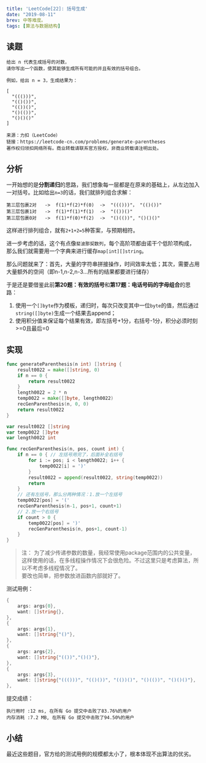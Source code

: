 ```yaml lw-blog-meta
title: 'LeetCode[22]: 括号生成'
date: "2019-08-11"
brev: 中等难度。
tags: [算法与数据结构]
```


## 读题

```text
给出 n 代表生成括号的对数，
请你写出一个函数，使其能够生成所有可能的并且有效的括号组合。

例如，给出 n = 3，生成结果为：

[
  "((()))",
  "(()())",
  "(())()",
  "()(())",
  "()()()"
]

来源：力扣（LeetCode）
链接：https://leetcode-cn.com/problems/generate-parentheses
著作权归领扣网络所有。商业转载请联系官方授权，非商业转载请注明出处。
```

## 分析

一开始想的是**分割递归**的思路，我们想象每一层都是在原来的基础上，从左边加入一对括号。比如给出`n=3`的话，我们就排列组合求解：

```text
第三层包裹2对   ->  f(1)*f(2)*f(0)  ->  "((()))"， "(()())"
第三层包裹1对   ->  f(1)*f(1)*f(1)  ->  "(())()"
第三层包裹0对   ->  f(1)*f(0)*f(2)  ->  "()(())", "()()()"
```

这样进行排列组合，就有`2+1+2=5`种答案，与预期相符。

进一步考虑的话，这个有点像`斐波那契数列`，每个高阶项都由诺干个低阶项构成，那么我们就需要用一个字典来进行缓存`map[int][]string`。

那么问题就来了：首先，大量的字符串拼接操作，时间效率太低；其次，需要占用大量额外的空间（即n-1,n-2,n-3...所有的结果都要进行储存）

于是还是要借鉴此前**第20题：有效的括号**和**第17题：电话号码的字母组合**的思路：

1. 使用一个`[]byte`作为模板，递归时，每次只改变其中一位`byte`的值，然后通过`string([]byte)`生成一个结果去append；
2. 使用积分值来保证每个结果有效，即左括号+1分，右括号-1分，积分必须时刻>=0且最后=0

## 实现

```go
func generateParenthesis(n int) []string {
    result0022 = make([]string, 0)
    if n == 0 {
        return result0022
    }
    length0022 = 2 * n
    temp0022 = make([]byte, length0022)
    recGenParenthesis(n, 0, 0)
    return result0022
}

var result0022 []string
var temp0022 []byte
var length0022 int

func recGenParenthesis(n, pos, count int) {
    if n == 0 { // 左括号用完了，后面补全右括号
        for i := pos; i < length0022; i++ {
            temp0022[i] = ')'
        }
        result0022 = append(result0022, string(temp0022))
        return
    }
    // 还有左括号，那么分两种情况：1.放一个左括号
    temp0022[pos] = '('
    recGenParenthesis(n-1, pos+1, count+1)
    // 2.放一个右括号
    if count > 0 {
        temp0022[pos] = ')'
        recGenParenthesis(n, pos+1, count-1)
    }
}
```

> 注： 为了减少传递参数的数量，我经常使用package范围内的公共变量，这样使用的话，在多线程操作情况下会很危险。不过这里只是考虑算法，所以不考虑多线程情况了。  
> 要改也简单，把参数放进函数内部就好了。

测试用例：

```go
{
    args: args{0},
    want: []string{},
},
{
    args: args{1},
    want: []string{"()"},
},
{
    args: args{2},
    want: []string{"(())","()()"},
},
{
    args: args{3},
    want: []string{"((()))", "(()())", "(())()", "()(())", "()()()"},
},
```

提交成绩：

```text
执行用时 :12 ms, 在所有 Go 提交中击败了83.76%的用户
内存消耗 :7.2 MB, 在所有 Go 提交中击败了94.50%的用户
```

## 小结

最近这些题目，官方给的测试用例的规模都太小了，根本体现不出算法的优劣。
